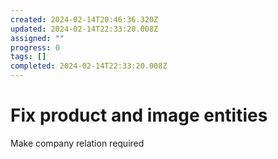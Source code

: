 ```yaml
---
created: 2024-02-14T20:46:36.320Z
updated: 2024-02-14T22:33:20.008Z
assigned: ""
progress: 0
tags: []
completed: 2024-02-14T22:33:20.008Z
---
```


# Fix product and image entities

Make company relation required

